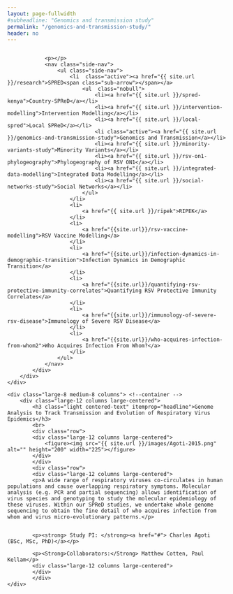 ```yaml
---
layout: page-fullwidth
#subheadline: "Genomics and transmission study"
permalink: "/genomics-and-transmission-study/"
header: no
---
```


<section role="main" class="scroll-container">

<div class="row">
	<div class="large-4 medium-4 columns"> <!--side nav -->
		<div class="hide-for-small">
			<div class="sidebar">
			
				<p></p>
				<nav class="side-nav">
					<ul class="side-nav">
						<li  class="active"><a href="{{ site.url }}/research">SPRED<span class="sub-arrow"></span></a>
							<ul  class="nobull">
								<li><a href="{{ site.url }}/spred-kenya">Country-SPReD</a></li>
      							<li><a href="{{ site.url }}/intervention-modelling">Intervention Modelling</a></li>
     							<li><a href="{{ site.url }}/local-spred">Local SPReD</a></li>
      							<li class="active"><a href="{{ site.url }}/genomics-and-transmission-study">Genomics and Transmission</a></li>
      							<li><a href="{{ site.url }}/minority-variants-study">Minority Variants</a></li>
      							<li><a href="{{ site.url }}/rsv-on1-phylogeography">Phylogeography of RSV ON1</a></li>
      							<li><a href="{{ site.url }}/integrated-data-modelling">Integrated Data Modelling</a></li>
      							<li><a href="{{ site.url }}/social-networks-study">Social Networks</a></li>
							</ul>
						</li>
						<li>
							<a href="{{ site.url }}/ripek">RIPEK</a>
						</li>
						<li>
    						<a href="{{site.url}}/rsv-vaccine-modelling">RSV Vaccine Modelling</a>
  						</li>
  						<li>
    						<a href="{{site.url}}/infection-dynamics-in-demographic-transition">Infection Dynamics in Demographic Transition</a>
  						</li>
  						<li>
    						<a href="{{site.url}}/quantifying-rsv-protective-immunity-correlates">Quantifying RSV Protective Immunity Correlates</a>
  						</li>
  						<li>
    						<a href="{{site.url}}/immunology-of-severe-rsv-disease">Immunology of Severe RSV Disease</a>
  						</li>
  						<li>
    						<a href="{{site.url}}/who-acquires-infection-from-whom2">Who Acquires Infection From Whom?</a>
  						</li>
					</ul>
				</nav>
			</div>
		</div>
	</div>

	<div class="large-8 medium-8 columns"> <!--container -->
		<div class="large-12 columns large-centered">
			<h3 class="light centered-text" itemprop="headline">Genome Analysis to Track Transmission and Evolution of Respiratory Virus Epidemics</h3>
			<br>
			<div class="row">
			<div class="large-12 columns large-centered">
				<figure><img src="{{ site.url }}/images/Agoti-2015.png" alt="" height="200" width="225"></figure>
			</div>
			</div>
			<div class="row">
			<div class="large-12 columns large-centered">
			<p>A wide range of respiratory viruses co-circulates in human populations and cause overlapping respiratory symptoms. Molecular analysis (e.g. PCR and partial sequencing) allows identification of virus species and genotyping to study the molecular epidemiology of these viruses. Within our SPReD studies, we undertake whole genome sequencing to obtain the fine detail of who acquires infection from whom and virus micro-evolutionary patterns.</p>
		
			
			<p><strong> Study PI: </strong><a href="#"> Charles Agoti (BSc, MSc, PhD)</a></p>

			<p><Strong>Collaborators:</Strong> Matthew Cotten, Paul Kellam</p>
			<div class="large-12 columns large-centered">
			</div>
			</div>
	</div> 
</div>
</section>